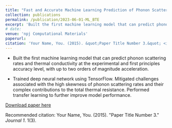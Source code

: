 ```yaml
---
title: "Fast and Accurate Machine Learning Prediction of Phonon Scattering Rates and Lattice Thermal Conductivity"
collection: publications
permalink: /publication/2023-06-01-ML_BTE
excerpt: 'Built the first machine learning model that can predict phonon scattering rates and thermal conductivity at the experimental and first principles accuracy level, with up to two orders of magnitude acceleration.'
# date: 
venue: 'npj Computational Materials'
paperurl: 
citation: 'Your Name, You. (2015). &quot;Paper Title Number 3.&quot; <i>Journal 1</i>. 1(3).'
---
```

* Built the first machine learning model that can predict phonon scattering rates and thermal conductivity at the experimental and first principles accuracy level, with up to two orders of magnitude acceleration.

* Trained deep neural network using TensorFlow. Mitigated challenges associated with the high skewness of phonon scattering rates and their complex contributions to the total thermal resistance. Performed transfer learning to further improve model performance.

[Download paper here]()

Recommended citation: Your Name, You. (2015). "Paper Title Number 3." <i>Journal 1</i>. 1(3).